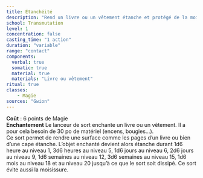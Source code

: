 ```yaml
---
title: Etanchéité
description: "Rend un livre ou un vêtement étanche et protégé de la moisissure"
school: Transmutation
level: 1
concentration: false
casting_time: "1 action"
duration: "variable"
range: "contact"
components:
  verbal: true
  somatic: true
  material: true
  materials: "Livre ou vêtement"
ritual: true
classes:
    - Magie
sources: "Gwion"
---
```

**Coût** : 6 points de Magie  
**Enchantement** Le lanceur de sort enchante un livre ou un vêtement. Il a pour cela besoin de 30 po de matériel (encens, bougies...).  
Ce sort permet de rendre une surface comme les pages d’un livre ou bien d’une cape étanche.   L’objet enchanté devient alors étanche durant 1d6 heure au niveau 1, 3d6 heures au niveau 5, 1d6 jours au niveau 6, 2d6 jours au niveau 9, 1d6 semaines au niveau 12, 3d6 semaines au niveau 15, 1d6 mois au niveau 18 et au niveau 20 jusqu’à ce que le sort soit dissipé. Ce sort évite aussi la moisissure.  
